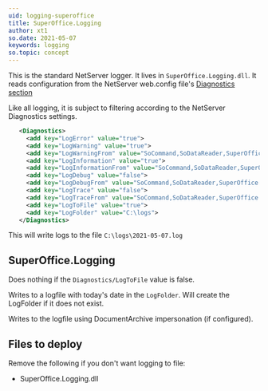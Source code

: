 ```yaml
---
uid: logging-superoffice
title: SuperOffice.Logging
author: xt1
so.date: 2021-05-07
keywords: logging
so.topic: concept
---
```


This is the standard NetServer logger. It lives in `SuperOffice.Logging.dll`. It reads configuration from the NetServer web.config file's [Diagnostics section][2]

Like all logging, it is subject to filtering according to the NetServer Diagnostics settings.

```xml
   <Diagnostics>
     <add key="LogError" value="true">
     <add key="LogWarning" value="true">
     <add key="LogWarningFrom" value="SoCommand,SoDataReader,SuperOffice.CRM.Webhooks">
     <add key="LogInformation" value="true">
     <add key="LogInformationFrom" value="SoCommand,SoDataReader,SuperOffice.CRM.Webhooks">
     <add key="LogDebug" value="false">
     <add key="LogDebugFrom" value="SoCommand,SoDataReader,SuperOffice.CRM.Webhooks">
     <add key="LogTrace" value="false">
     <add key="LogTraceFrom" value="SoCommand,SoDataReader,SuperOffice.CRM.Webhooks">
     <add key="LogToFile" value="true">
     <add key="LogFolder" value="C:\logs">
   </Diagnostics>
```

This will write logs to the file `C:\logs\2021-05-07.log`

## SuperOffice.Logging

Does nothing if the `Diagnostics/LogToFile` value is false.

Writes to a logfile with today's date in the `LogFolder`.
Will create the LogFolder if it does not exist.

Writes to the logfile using DocumentArchive impersonation (if configured).

## Files to deploy

Remove the following if you don't want logging to file:

* SuperOffice.Logging.dll


[1]: https://docs.microsoft.com/en-us/dotnet/api/microsoft.extensions.logging.ilogger
[2]: ../config/diagnostics.md
